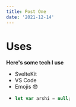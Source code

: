 ```yaml
---
title: Post One
date: '2021-12-14'
---
```


# Uses

**Here's some tech I use**

- SvelteKit
- VS Code
- Emojis 😎
- ```js
  let var arshi = null;
  ```
